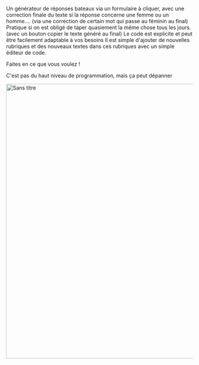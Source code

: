 Un générateur de réponses bateaux via un formulaire à cliquer, avec une correction finale du texte si la réponse concerne une femme ou un homme.... (via une correction de certain mot qui passe au féminin au final)
Pratique si on est obligé de taper quasiement la même chose tous les jours. (avec un bouton copier le texte généré au final)
Le code est explicite et peut être facilement adaptable à vos besoins
Il est simple d'ajouter de nouvelles rubriques et des nouveaux textes dans ces rubriques avec un simple éditeur de code.

Faites en ce que vous voulez !

C'est pas du haut niveau de programmation, mais ça peut dépanner

<img width="742" alt="Sans titre" src="https://github.com/Giribot/Generateur-de-reponse-automatique-via-formulaire-a-cliquer/assets/29394604/30b37f67-b776-4749-825b-866a4363bff4">

